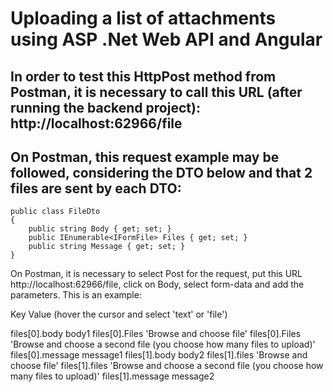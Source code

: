 # Uploading a list of attachments using ASP .Net Web API and Angular

## In order to test this HttpPost method from Postman, it is necessary to call this URL (after running the backend project): http://localhost:62966/file

## On Postman, this request example may be followed, considering the DTO below and that 2 files are sent by each DTO:
```
public class FileDto
{
	public string Body { get; set; }
	public IEnumerable<IFormFile> Files { get; set; }
	public string Message { get; set; }
} 
```
On Postman, it is necessary to select Post for the request, put this URL http://localhost:62966/file, click on Body, select form-data and add the parameters.
This is an example:

Key 												Value
(hover the cursor and select 'text' or 'file')

files[0].body										body1
files[0].Files										'Browse and choose file'
files[0].Files										'Browse and choose a second file (you choose how many files to upload)'
files[0].message									message1
files[1].body										body2
files[1].files										'Browse and choose file'
files[1].files										'Browse and choose a second file (you choose how many files to upload)'
files[1].message									message2


